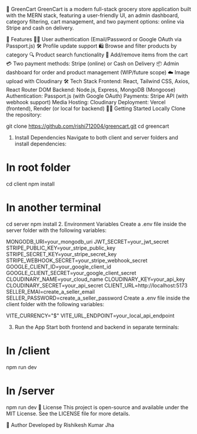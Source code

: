 
🛒 GreenCart
GreenCart is a modern full-stack grocery store application built with the MERN stack, featuring a user-friendly UI, an admin dashboard, category filtering, cart management, and two payment options: online via Stripe and cash on delivery.



🚀 Features
🧑‍💼 User authentication (Email/Password or Google OAuth via Passport.js)
🛠️ Profile update support
🛍️ Browse and filter products by category
🔍 Product search functionality
🛒 Add/remove items from the cart
💳 Two payment methods: Stripe (online) or Cash on Delivery
📦 Admin dashboard for order and product management (WIP/future scope)
☁️ Image upload with Cloudinary
🛠️ Tech Stack
Frontend: React, Tailwind CSS, Axios, React Router DOM
Backend: Node.js, Express, MongoDB (Mongoose)
Authentication: Passport.js (with Google OAuth)
Payments: Stripe API (with webhook support)
Media Hosting: Cloudinary
Deployment: Vercel (frontend), Render (or local for backend)
🧑‍💻 Getting Started Locally
Clone the repository:

git clone https://github.com/rishi712004/greencart.git
cd greencart
1. Install Dependencies
Navigate to both client and server folders and install dependencies:

# In root folder
cd client
npm install

# In another terminal
cd server
npm install
2. Environment Variables
Create a .env file inside the server folder with the following variables:

MONGODB_URI=your_mongodb_uri
JWT_SECRET=your_jwt_secret
STRIPE_PUBLIC_KEY=your_stripe_public_key
STRIPE_SECRET_KEY=your_stripe_secret_key
STRIPE_WEBHOOK_SECRET=your_stripe_webhook_secret
GOOGLE_CLIENT_ID=your_google_client_id
GOOGLE_CLIENT_SECRET=your_google_client_secret
CLOUDINARY_NAME=your_cloud_name
CLOUDINARY_KEY=your_api_key
CLOUDINARY_SECRET=your_api_secret
CLIENT_URL=http://localhost:5173
SELLER_EMAI=create_a_seller_email
SELLER_PASSWORD=create_a_seller_password
Create a .env file inside the client folder with the following variables:

VITE_CURRENCY="$"
VITE_URL_ENDPOINT=your_local_api_endpoint

3. Run the App
Start both frontend and backend in separate terminals:

# In /client
npm run dev

# In /server
npm run dev
📌 License
This project is open-source and available under the MIT License. See the LICENSE file for more details.

🙌 Author
Developed by Rishikesh Kumar Jha

